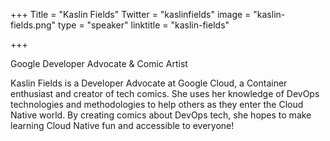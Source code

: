 +++
Title = "Kaslin Fields"
Twitter = "kaslinfields"
image = "kaslin-fields.png"
type = "speaker"
linktitle = "kaslin-fields"

+++

Google Developer Advocate & Comic Artist

Kaslin Fields is a Developer Advocate at Google Cloud, a Container enthusiast and creator of tech comics. She uses her knowledge of DevOps technologies and methodologies to help others as they enter the Cloud Native world. By creating comics about DevOps tech, she hopes to make learning Cloud Native fun and accessible to everyone!
